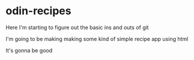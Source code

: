 # odin-recipes

Here I'm starting to figure out the basic ins and outs of git

I'm going to be making making some kind of simple recipe app using html 

It's gonna be good